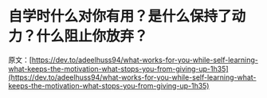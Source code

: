 # 自学时什么对你有用？是什么保持了动力？什么阻止你放弃？

原文：[https://dev.to/adeelhuss94/what-works-for-you-while-self-learning-what-keeps-the-motivation-what-stops-you-from-giving-up-1h35](https://dev.to/adeelhuss94/what-works-for-you-while-self-learning-what-keeps-the-motivation-what-stops-you-from-giving-up-1h35)